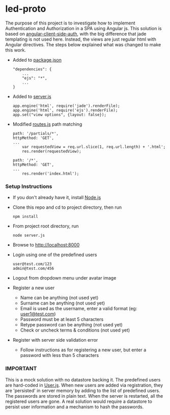 led-proto
=========

The purpose of this project is to investigate how to implement Authentication and Authorization in a SPA using Angular js.
This solution is based on [angular-client-side-auth](https://github.com/fnakstad/angular-client-side-auth), 
with the big difference that jade templating is not used here. Instead, the views are just regular html with Angular directives.
The steps below explained what was changed to make this work.

* Added to [package.json](package.json)

    ```
    "dependencies": {
        ...
        "ejs": "*",
        ...
    }
    ```

* Added to [server.js](server.js)

    ```
    app.engine('html', require('jade').renderFile);
    app.engine('html', require('ejs').renderFile);
    app.set("view options", {layout: false});
    ```

* Modified [routes.js](server/routes.js) path matching

    ```
    path: '/partials/*',
    httpMethod: 'GET',    
    ...
        var requestedView = req.url.slice(1, req.url.length) + '.html';
        res.render(requestedView);
    ```

    ```
    path: '/*',
    httpMethod: 'GET',    
    ...
        res.render('index.html');
    ```

### Setup Instructions

* If you don't already have it, install [Node.js](http://nodejs.org/)
* Clone this repo and cd to project directory, then run

    ```
    npm install
    ```
* From project root directory, run

    ```
    node server.js
    ```

* Browse to [http://localhost:8000](http://localhost:8000)

* Login using one of the predefined users

    ```
    user@test.com/123
    admin@test.com/456
    ```

* Logout from dropdown menu under avatar image    

* Register a new user

    * Name can be anything (not used yet)
    * Surname can be anything (not used yet)
    * Email is used as the username, enter a valid format (eg: user1@test.com)
    * Password must be at least 5 characters
    * Retype password can be anything (not used yet)
    * Check or uncheck terms & conditions (not used yet)

* Register with server side validation error

    * Follow instructions as for registering a new user, but enter a password with less than 5 characters    

### IMPORTANT

This is a mock solution with no datastore backing it. The predefined users are hard-coded in [User.js](server/models/User.js).
When new users are added via registration, they are 'persisted' in server memory by adding to the list of predefined users.
The passwords are stored in plain text. When the server is restarted, all the registered users are gone. 
A real solution would require a datastore to persist user information and a mechanism to hash the passwords.